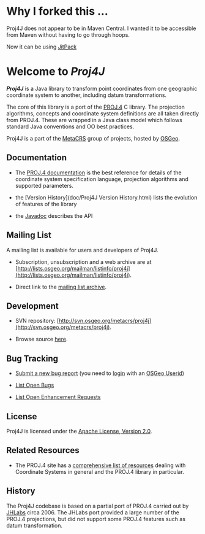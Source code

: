 # Why I forked this ...
Proj4J does not appear to be in Maven Central. I wanted it to be accessible from Maven without having to go through hoops.

Now it can be using [JitPack](http://jitpack.io)




# Welcome to **_Proj4J_**

**_Proj4J_** is a Java library to transform point coordinates from one geographic coordinate system to another, including datum transformations.

The core of this library is a port of the [PROJ.4](http://trac.osgeo.org/proj/) C library.
The projection algorithms, concepts and coordinate system definitions are all taken directly from PROJ.4.
These are wrapped in a Java class model which follows standard Java conventions and OO best practices.

Proj4J is a part of the [MetaCRS](http://trac.osgeo.org/metacrs/wiki/WikiStart) group of projects, hosted by [OSGeo](http://osgeo.org).

## Documentation

*   The [PROJ.4 documentation](http://trac.osgeo.org/proj/#Documentation) is the best reference for details of
the coordinate system specification language, projection algorithms and supported parameters.

*   the [Version History](doc/Proj4J Version History.html) lists the evolution of features of the library

*   the [Javadoc](doc/javadoc/index.html) describes the API

## Mailing List

A mailing list is available for users and developers of Proj4J.

*   Subscription, unsubscription and a web archive are at [http://lists.osgeo.org/mailman/listinfo/proj4j](http://lists.osgeo.org/mailman/listinfo/proj4j).

*   Direct link to the  [mailing list archive](http://lists.osgeo.org/pipermail/proj4j/).

## Development

*   SVN repository: [http://svn.osgeo.org/metacrs/proj4j](http://svn.osgeo.org/metacrs/proj4j).

*   Browse source [here](http://trac.osgeo.org/proj4j/browser).

## Bug Tracking

*   [Submit a new bug report](/proj4j/proj4j/newticket) (you need to [login](http://trac.osgeo.org/proj4j/login) with an [OSGeo Userid](http://www.osgeo.org/osgeo_userid))

*   [List Open Bugs](/proj4j/query?status=%21closed&amp;order=id&amp;desc=1&amp;type=defect)

*   [List Open Enhancement Requests](/proj4j/query?status=%21closed&amp;order=id&amp;desc=1&amp;type=enhancement)

## License

Proj4J is licensed under the [Apache License, Version 2.0](http://www.apache.org/licenses/LICENSE-2.0).

## Related Resources

*   The PROJ.4 site has a [comprehensive list of resources](http://trac.osgeo.org/proj/#RelatedResources) dealing with Coordinate Systems in general and the PROJ.4 library in particular.

## History

The Proj4J codebase is based on a partial port of PROJ.4
carried out by
[JHLabs](http://www.jhlabs.com/java/maps/proj/index.html)
circa 2006.  The JHLabs port provided a large number of the
PROJ.4 projections, but did not support some PROJ.4 features
such as datum transformation.

